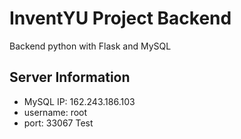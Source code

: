 InventYU Project Backend
==================

Backend python with Flask and MySQL

Server Information
------------------
- MySQL IP: 162.243.186.103
- username: root
- port: 33067
Test